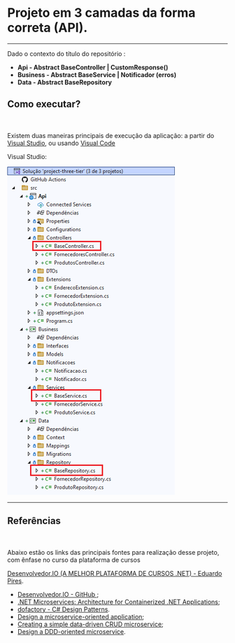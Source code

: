 # 

<div class="markdown-heading" dir="auto">
    <h1 tabindex="-1" class="heading-element" dir="auto">Projeto em 3 camadas da forma correta (API). </h1> 
</div>
<hr> 

<p dir="auto">Dado o contexto do título do repositório : 
    <ul dir="auto">
      <strong>
        <li> Api - Abstract BaseController | CustomResponse() </li> 
        <li> Business - Abstract BaseService | Notificador (erros) </li>
        <li> Data - Abstract BaseRepository </li>
      </strong></p>
    </ul>
</p>
  
<div class="markdown-heading" dir="auto"><h2 tabindex="-1" class="heading-element" dir="auto">Como executar?</h2>
  <a id="user-content-como-executar" class="anchor" aria-label="Permalink: Como executar?" href="#como-executar">
    <svg class="octicon octicon-link" viewBox="0 0 16 16" version="1.1" width="16" height="16" aria-hidden="true" />
  </a>
</div>

<p dir="auto">Existem duas maneiras principais de execução da aplicação: a partir do 
  <a href="https://visualstudio.microsoft.com/pt-br/downloads/" rel="nofollow">Visual Studio</a>, ou usando 
  <a href="https://code.visualstudio.com/download" rel="nofollow">Visual Code</a>
</p>
 
<p dir="auto">Visual Studio:</p>
<p dir="auto"><a target="_blank" rel="noopener noreferrer" href="https://github.com/raphamendes123/project-three-tier/blob/master/Docs/projeto.png">
  <img src="https://github.com/raphamendes123/project-three-tier/blob/master/docs/projeto.png" alt="projeto" style="max-width: 100%;">
  </a>
</p>
 
<hr>
  <div class="markdown-heading" dir="auto"><h2 tabindex="-1" class="heading-element" dir="auto">Referências</h2><a id="user-content-referências" class="anchor" aria-label="Permalink: Referências" href="#referências">
      <svg class="octicon octicon-link" viewBox="0 0 16 16" version="1.1" width="16" height="16" aria-hidden="true" />
</a>
</div>
<p dir="auto">Abaixo estão os links das principais fontes para realização desse projeto, com ênfase no curso da plataforma de cursos 
  <p>
  <a href="https://desenvolvedor.io/" rel="nofollow">  Desenvolvedor.IO (A MELHOR PLATAFORMA DE CURSOS .NET) - Eduardo Pires</a>.</p>
  </p>
<ul dir="auto">
<li><a href="https://github.com/desenvolvedor-io/">Desenvolvedor.IO - GitHub </a>;</li> 
<li><a href="https://docs.microsoft.com/en-us/dotnet/architecture/microservices/" rel="nofollow">.NET Microservices: Architecture for Containerized .NET Applications</a>;</li>
<li><a href="https://www.dofactory.com/net/design-patterns" rel="nofollow">dofactory - C# Design Patterns</a>.</li>
<li><a href="https://docs.microsoft.com/en-us/dotnet/architecture/microservices/multi-container-microservice-net-applications/microservice-application-design" rel="nofollow">Design a microservice-oriented application</a>;</li>
<li><a href="https://docs.microsoft.com/en-us/dotnet/architecture/microservices/multi-container-microservice-net-applications/data-driven-crud-microservice" rel="nofollow">Creating a simple data-driven CRUD microservice</a>;</li>
<li><a href="https://docs.microsoft.com/en-us/dotnet/architecture/microservices/microservice-ddd-cqrs-patterns/ddd-oriented-microservice" rel="nofollow">Design a DDD-oriented microservice</a>.</li>

 
</ul>
</article>

